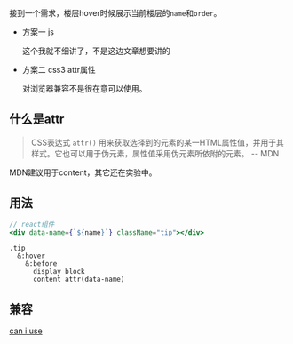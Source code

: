 接到一个需求，楼层hover时候展示当前楼层的`name`和`order`。

* 方案一 js

  这个我就不细讲了，不是这边文章想要讲的

* 方案二 css3 attr属性

  对浏览器兼容不是很在意可以使用。

## 什么是attr

> CSS表达式 `attr()` 用来获取选择到的元素的某一HTML属性值，并用于其样式。它也可以用于伪元素，属性值采用伪元素所依附的元素。 -- MDN

MDN建议用于content，其它还在实验中。

## 用法

```jsx
// react组件 
<div data-name={`${name}`} className="tip"></div>
```

```stylus
.tip
  &:hover
    &:before
      display block
      content attr(data-name)
```

## 兼容

[can i use](https://caniuse.com/#search=attr())

